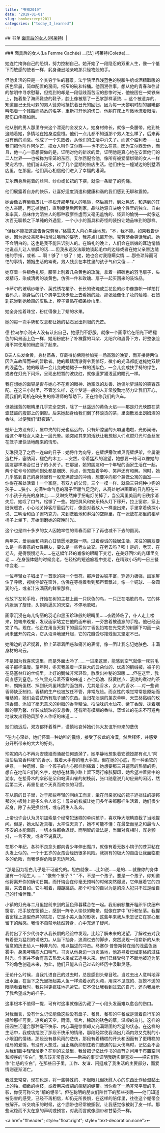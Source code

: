 ```yaml
---
title: "书摘2019"
date: '2019-01-01'
slug: bookexcerpt2011
categories: ["today_I_learned"]
---
```



<div id="header">
## 书单
<a href="#面具后的女人">面具后的女人(柯莱特)</a>&nbsp;&nbsp;|&nbsp;&nbsp;

----------------------------------


<div id="面具后的女人">
### 面具后的女人(La Femme Cachée)
__[法] 柯莱特(Colette)__

她连忙掩饰自己的恐惧，努力控制自己。她开始了一段隐忍的双重人生，像一个低下而敏感的使者一样，躬身谦逊地亲吻那只怪物般的手。

但他复活的只是一个贫穷学生的暮景，法学院里靠浅蓝色的脱脂牛奶或酒精取暖的灰色早晨，简单配置的房间，细窄的碗和锌桶。他回溯往事，想从他的青春和往昔的黎明中寻求慰藉，但找到的却是一段低贱而苦涩的悲惨时光，他被困在一架铁床上，拖着垫了海绵鞋垫的鞋子，脸上像被扇了一巴掌那样滚烫……这个被遗弃的、知道自己无处可躲的男人徒劳地抵抗着日光的回归，因为每一天黎明时刻的晨曦都吟唱着一个残酷而熟悉的名字，重新打开他的伤口，他躺在床上卑微地流着眼泪，那伤口疼痛如新。

他从别的男人那里夺来这个漂亮的金发女人，她身材修长，就像一条腰带。他到处追随着她，多情地在她身边盘桓。他们一点儿都不知道那个男人怎么样了，后来再没有他的消息。他成了一个失败者，从他们的生活中消失了。而这个胜利者——让我们把他叫作阿尔芒，把女人叫作艾尔西——也不怎么在意，因为艾尔西爱他，而且，他一心一意想要做的是，证明对他的新欢的爱，证明他是真心地在安置他们的二人世界——也被称为牢笼的东西。艾尔西配合他，像所有被爱情绑架的女人一样受宠若惊。他们游山玩水，过了几个星期的旅店生活。他们住在一幢湖边的别墅酒店里，在那里，他们真心相信他们进入了幸福的港湾。

艾尔西身后拖着的丝带、纱巾或长裙的下摆，就像一条断了的狗绳。

他们展露着自身的快乐，让喜好适度消遣和健康和谐的我们感到无聊和震惊。

她会像丢弃葡萄皮儿一样松开那年轻人的嘴唇，然后离开，到处晃悠，和遇到的其他人亲昵，再忘掉他们，直到疲惫后回到家，品味她源自决绝个性里的独立、自由和率真，品味作为陌生人的那种寂寥空虚而又毫无羞愧的、怪异的愉悦——就像这次百无聊赖之下单纯的外遇里，一个小小的面具和奇怪的装扮让她品味到的那样。

“但我不能把这些告诉克劳蒂，”格雷夫人内心焦躁地想，“不，我不能。如果我告诉她，因为她父亲那手指滑过嘴唇的姿势，我差点儿离开他，克劳蒂会笑话我的。她不会明白的。这也是我不能告诉别人的。在婚礼的晚上，人们会在新娘的耳边悄悄地说点儿让人害臊的话……但我永远没法跟她谈起毛巾的边缘或者在她父亲唇边缱绻的手指，或者……啊！够了！够了！她，她也会对我隐瞒实情……那些琐碎而可怕的事情，婚姻生活的霉斑，男人残余在本性里的孩子气和呆傻……”

她穿着一件银色礼服，腰带上别着几朵黄色的玫瑰，拿着一把硫色的羽毛扇子，头发精巧，染成清秀的淡黄色，仿佛一件和玫瑰、扇子一起买回来的装饰品。

卡萨尔的玻璃纱帽子、英式绣花裙子、长长的玫瑰或兰花色的纱巾像旗帜一样拍打着码头，她身后的几个男学生快步赶上去看她的脸，那张脸像化了妆的骷髅，石蜡轧花渗到她脸颊的皮肤上，脖子紧贴在细条纱巾里。

她全身挂着珠宝，粉红得像上了蜡的水果。

她的每一次手势和叹息都让她的钻石发出刺眼的光芒。

德·拉乌尔奈利夫人没有认出自己，她感到不舒服。就像一个画家给在阳光下晒褪色的风景画上色一样，她用粉底补了补裸露的耳朵、太阳穴和眉骨下方，将整张脸用不常使用的粉底涂了起来。

B夫人头发金黄，身材苗条，穿戴得仿佛刚参加完一场高雅的晚宴，而非接待两位因汽车故障而来的暂歇者。她的眼睛清澈得令我惊讶，微小的光泽都能遮掩她双眼的浅蓝色。她的眼睛一会儿变成她裙子一样的浅紫色，一会儿变成扶手椅的绿色，或者在灯光下闪烁，呈现出短暂的波纹红，就像暹罗猫浅蓝的瞳孔一样。

我在想她的面容是否与她心不在焉的眼神、她空泛的友善、她偶尔梦游般的笑容匹配。在这三小时里，不管怎么样，这个梦游一般的人非常殷勤地努力让我们开心，而我们的司机在B先生的修理师的帮助下，正在维修我们的汽车。

但她浅蓝的眼睛里几乎完全空洞，除了一丝遥远的黄色火焰——那是灯光映照在茶壶鼓鼓的腹部上的倒影。后来她起身给我们倒了杯滚烫的茶，里面散发出朗姆酒的香味，以便我们“赶夜路”。

壁炉上方没有灯，屋中央的灯光也远远的，只有炉膛里的火噼里啪啦，光影阑珊，给这个年轻女人染上一层光晕。她突如其来的活跃让我想起人们点燃灯光时金丝雀在笼子里快活地醒来的情形。

艾琳预见了之后一连串的日子：她将作为向导，在壁炉旁吹嘘贝壳壁炉架，金属锻造栏杆，塞纳河，褪色的木工……突然，带着猛烈的渴望，她想要一栋可以像她的朋友那样凑合过日子的小房子。在那里，她的朋友和一个年轻的画家生活在一起，两个脏兮兮的房间到处都是烟灰、污点，但充盈着争吵、笑声还有和解。同时，她几乎感到自己的身体里有一股充满苦涩的冲动，想要冲向那个兼做公寓的画室——你得在某处活着！一个家庭，有双方的父母，三个一模一样、就像三只纯种小狗的孩子……狭小、充满生命气息的房子里暖气足足的，从高处射进画室的日光照在三个小孩子光光的身体上……艾琳突然伸手把电灯关掉了，当公寓里美丽的旧秩序消失后，她叹了口气，松懈了一些。她把屏风和安乐椅从灯下移开，拉上窗帘，穿上旧保暖衣，小心地关掉客厅最后的灯，像面对着敌人一样退出来，手里拿着侦探小说、三明治和鱼子酱巧克力，来到洗脸池和淋浴的空隙里，在一张放在那里的稻草椅子上坐下，开始消磨她的夜晚时光。

这个也是四十多岁的女人因她率性的青春而留下了再也减不下去的圆润。

两年来，爱丽丝和莉莉心甘情愿地退隐一隅，过着虔诚的独居生活，来往的朋友要么是一些善意的女性朋友，要么是一些老友故交。在老去吗？唉！是的，老天，在老去，是得慢慢老去……在这幅年轻的肖像的眼睛下变老，在美好回忆的光辉里变老……在身强体健的时候变老，在轻松的短途旅程中变老，在精致小巧的一日三餐中变老……

一位年轻女子唱出了一首歌的第一个音符。那声音尖锐丰富，穿透力极强，画家屏住了呼吸，视线停留在窗外，仿佛在等待着看到那声音飘过，像一个铜球、一朵圆润的花，或者汁液滴落的鲜果那样。

他放下左轮手枪，开始在树的主枝上画一只灰色的鸟，一只正在唱歌的鸟，它的体内胀满了旋律，头朝向逼仄的天空，不停地歌唱。

画家沉浸在鸟儿绚丽的羽毛和黑玉珍珠般的眼睛里……夜晚降临了，仆人走上楼来，她端来晚餐，发现画家站立在他的画布前，一旁放着被遗忘的手枪。他已经画完了鸟。现在，他正在用当天剩下的最后的丁香色铅笔在光秃秃的树脚下勾画一朵尚未盛开的花朵，它从沼泽地里升起，它的花瓣受尽摧残但又坚定不已。

她嘴边的话迟疑着，脸上笼罩着困惑和痛苦的表情，像一团让我忘记她肤色、丰满身材的乌云。


不是因为我喜欢这里，而是外面太冷了……一进来这里，能感到空气就像一床羽毛被子那样温暖。童年时，冬天我盖着一床巨大的云朵似的、优质的鹅绒被，被子包在马塞林红的丝绸里，上好的鹅绒非常轻盈，散发出神秘的温暖……但在这里，我简直感到窒息。空气里充斥着茶室的味道：杏仁奶油、酥黄糕点、滚烫的煮过的茶叶、朗姆蛋糕、掉到灰烬里烤焦的面包屑，尤其是香水，女人的香水……对一些调香师缺乏制约，香精的生产也被放任不管，非常危险。而女性的嗅觉常常是原始而粗糙的，她们会尝试所有瓶子里的东西。当归花淡淡的薰衣草味、天竺葵黏稠的玫瑰香调、添加了毫无意义的树脂的香草精油、柏油味的水仙花、紫丁香酸、抹着胭脂的康乃馨、佯装成琥珀的安息香，还有所有模糊的香味，蒸馏过的花床不可避免地散发出野防风那令人作呕的味道……

她们疏远后，双方都怀着尊严，谨慎地哀悼她们伟大友谊所带来的悲伤

”在内心深处，她们怀着一种幼稚的震惊，接受了彼此的冷漠，然后释怀，并感受分开所带来的大大的好处。

珍妮的内心不再为安德娅而涌起任何涟漪了，她平静地想象着安德娅那有点儿“阿拉伯后宫香料味”的香水，戴着大手套的粗大手掌。但在她的心底，有一种柔软的妒意，一种遗憾，像一个孩子的内心那样刺痛着：她想要那三只遛弯的热情的狗，想自在地叫它们的名字，她想在林间小路上留下两行橡胶脚印，她希望冲着雾中的湖水，在接骨木的伞形花朵和站满山雀的树枝前，张口随意说几句应景的闲话，然后第二天，再重复这个天真而欢快的习惯。

在从前的日子里，对于那些年轻的刺绣工而言，坐在母亲宽松的裙子遮挡住的硬邦邦的小板凳上是多么令人难忘！母亲的权威让她们多年来都那样生活着，她们很少起身，除了去更换丝线，或与陌生人私奔。

上帝也许会认为贝尔加索是个经常犯迷糊的单纯孩子，喜欢睁大眼睛直截了当地提问。但是，她太贴近真相，太率性天真了，她不可能不懂：在最堂而皇之和最令人不安的本能面前，一切本性都会迟疑。而明智的做法是，当面对真相时，浑身颤抖，一言不发，或者不说真话。

在那个年纪，各种不良念头都向青少年伸出魔爪，就像有着无数小钩子的苍耳粘在头发上似的。一个十五岁的女孩会经历很多风险。我拥有的极大的自由让我面临更多的危险，而我觉得危险是无边际的。

“那是因为坦白几乎是不可避免的。坦白就像……比如说……是的……就像你的身体里有一个陌生人……”
“像有个孩子？”
“不，不是一个孩子。要是一个孩子，你知道他将离开你的确切日期。而忏悔会在你毫无预料的时候突然爆发，它伸展着它的四肢，来去自如。它叫喊着，蹦蹦跳跳。那个可怜的自以为是的杀人犯只不过是给自己的忏悔伴舞。”

小镇的灯光与二月里提前来到的蓝色薄暮糅合在一起。我用前额推开粗织平纹细布窗帘，把手放在窗锁上，感到一阵令人愉快的眩晕，就像在梦中飞行和坠落。我握着窗栓上造型奇异的铁扣，它是小美人鱼的形状，这些年来我从未忘记它在掌心里留下的触感。我情不自禁地猛然转身，心中充满了疑问。

我付出了不少代价才从我长期的经验中发现，比起了解未来的渴望，了解过去对我有着更为猛烈的诱惑力。从当下抽身，追溯过去的脚步，突然发现一段崭新的从未留意的历史给人一种非凡的、难以描述的冲击。马塞尔·普鲁斯特在烟的浅蓝色迷雾中，身患哮喘症大口喘气，书页从他身边一页页落地，他追寻着已经定格的过往时光。作家并不会有意去热爱未来或去追寻未来。他们已经受够了不断地被迫为笔下的角色创造未来，为此，他们只能从自己过去的经历中汲取灵感。

无论什么时候，当我扎进自己的过去时，总是感到头晕目眩。当过去出人意料地浮出水面，在当下之光里扬起美人鱼一样滴着水的头颅，用深不见底的、捉摸不透的眼睛看着我时，我只得更疯狂地抓紧它。它不仅让我看到过去的自己，还向我展示了我希望成为的样子。

这事根本不值得一提，可有时这事就像因为藏了一小段头发而难以愈合的伤口。

对我而言，没有什么记忆能像这些没有盘子、餐具、餐布的午餐或是骑着自行车的探险那样可贵。凉爽的天空，雨滴，雪片，稀疏的锈色的草，温顺的鸟儿，这样的田园生活适合那种毫不快乐、内心满是惊惧却又充满顽固的希望的状态。在这样的生活中，我成功摆脱了那段不快乐的情绪，那段经常使我涌出几滴内敛又克制的小小眼泪的情绪，那段没有暴风雨的悲伤，那段有着糟糕的开头和因而有了更糟糕的结局的爱情。有没有人想过，当止痛药抑制住我们遭遇的巨大伤痛时，记忆会不会从我们脑中轻轻溜走？在别的文章里，我曾把记忆比作书的章节之间用于布置空间和顺序的“空白”。我应该非常喜欢——后来的事实证明我确实很喜欢——把它们称作“仁慈的空白”。在那些日子里，工作、友谊、闲逛成了我生活的主要部分，而爱情则逐渐消亡。

我过去常常，现在也是，将一些特殊的、不起眼儿但抚慰人心的东西比作给湿黏土上的釉、细嫩的树枝，或者用来缠鹬的瘸腿的绷带。当你看了一场非常平庸的电影，你便可称它为“鹬的绷带”。但在聪明的朋友们陪伴下的那些夜晚——他们知道被伤害的感受，已经不再相信，却仍无所畏惧，在这样的陪伴里，往往这个绷带会被解开。听交响乐的时候，这个绷带也经常被撕裂，让我感觉像被剥了皮一样。那些沉稳而不太在意的声明或预言，对我而言就像绷带和甘菊茶一样。



<a href="#header"; style="float:right"; style="text-decoration:none">⇜</a>

----------------------------------

